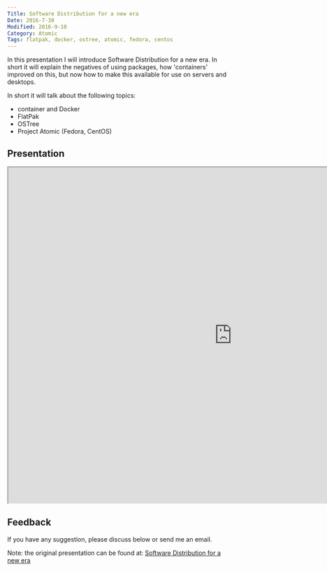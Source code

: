 ```yaml
---
Title: Software Distribution for a new era
Date: 2016-7-30
Modified: 2016-9-10
Category: Atomic
Tags: flatpak, docker, ostree, atomic, fedora, centos
---
```



In this presentation I will introduce Software Distribution for a new era. In
short it will explain the negatives of using packages, how 'containers' improved
on this, but now how to make this available for use on servers and desktops. 

In short it will talk about the following topics:

  * container and Docker
  * FlatPak
  * OSTree
  * Project Atomic (Fedora, CentOS)


## Presentation
<iframe src="http://gbraad.gitlab.io/software-distribution-for-a-new-era/slides.html" width="1024" height="768">
  <p>Your browser does not support iframes.</p>
</iframe>


## Feedback
If you have any suggestion, please discuss below or send me an email.

Note: the original presentation can be found at: [Software Distribution for a new era](https://gitlab.com/gbraad/software-distribution-for-a-new-era)
